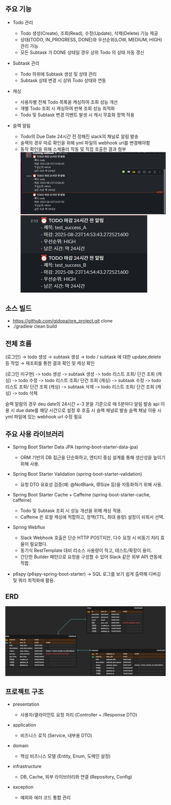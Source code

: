 ## 주요 기능

- Todo 관리
  - Todo 생성(Create), 조회(Read), 수정(Update), 삭제(Delete) 기능 제공
  - 상태(TODO, IN_PROGRESS, DONE)와 우선순위(LOW, MEDIUM, HIGH) 관리 가능
  - 모든 Subtask 가 DONE 상태일 경우 상위 Todo 의 상태 자동 갱신
  
- Subtask 관리
  - Todo 하위에 Subtask 생성 및 상태 관리
  - Subtask 상태 변경 시 상위 Todo 상태와 연동

- 캐싱
    - 사용자별 전체 Todo 목록을 캐싱하여 조회 성능 개선
    - 개별 Todo 조회 시 캐싱하여 반복 조회 성능 최적화
    - Todo 및 Subtask 변경 이벤트 발생 시 캐시 무효화 정책 적용
  
- 슬랙 알림
  - Todo의 Due Date 24시간 전 정해진 slack의 채널로 알림 발송 
  - 슬랙의 경우 따로 확인을 위해 yml 파일의 webhook uri를 변경해야함
  - 동작 확인을 위해 스케쥴러 작동 및 직접 호출한 결과 첨부
![img.png](img.png)
![img_1.png](img_1.png)

## 소스 빌드
- https://github.com/gidopa/pre_project.git clone
- ./gradlew clean build

## 전체 흐름
(로그인) → todo 생성 → subtask 생성 → todo / subtask 에 대한 update,delete 등 작업
→ 재조회를 통한 결과 확인 및 캐싱 확인

(로그인 미구현) -> todo 생성 -> subtask 생성 -> todo 리스트 조회/ 단건 조회 (캐싱) -> todo 수정
-> todo 리스트 조회/ 단건 조회 (캐싱) -> subtask 수정 -> todo 리스트 조회/ 단건 조회 (캐싱) -> subtask 삭제 
-> todo 리스트 조회/ 단건 조회 (캐싱) -> todo 삭제 

슬랙 알람의 경우 deu date의 24시간 +-3 분을 기준으로 매 5분마다 알림 발송
api 이용 시 due date를 해당 시간으로 설정 후 호출 시 슬랙 채널로 발송
슬랙 채널 이용 시 yml 파일에 있는 webhook url 수정 필요


## 주요 사용 라이브러리
- Spring Boot Starter Data JPA (spring-boot-starter-data-jpa)
  - ORM 기반의 DB 접근을 단순화하고, 엔티티 중심 설계를 통해 생산성을 높이기 위해 사용.

- Spring Boot Starter Validation (spring-boot-starter-validation)
  -  요청 DTO 유효성 검증(예: @NotBlank, @Size 등)을 자동화하기 위해 사용.

- Spring Boot Starter Cache + Caffeine (spring-boot-starter-cache, caffeine)
  - Todo 및 Subtask 조회 시 성능 개선을 위해 캐싱 적용.
  - Caffeine 은 로컬 캐싱에 적합하고, 정책(TTL, 최대 용량) 설정이 쉬워서 선택.

- Spring Webflux
  - Slack Webhook 호출은 단순 HTTP POST지만, 다수 요청 시 비동기 처리 효율이 필요했다.
  - 동기식 RestTemplate 대비 리소스 사용량이 적고, 테스트/확장이 용이.
  - 간단한 Builder 패턴으로 요청을 구성할 수 있어 Slack 같은 외부 API 연동에 적합.

- p6spy (p6spy-spring-boot-starter)
→ SQL 로그를 보기 쉽게 출력해 디버깅 및 쿼리 최적화에 활용.

## ERD
![img_2.png](img_2.png)



## 프로젝트 구조
- presentation 
  - 사용자/클라이언트 요청 처리 (Controller + /Response DTO)

- application 
  - 비즈니스 로직 (Service, 내부용 DTO)

- domain 
  - 핵심 비즈니스 모델 (Entity, Enum, 도메인 설정)

- infrastructure 
  - DB, Cache, 외부 라이브러리와 연결 (Repository, Config)

- exception 
  - 예외와 에러 코드 통합 관리